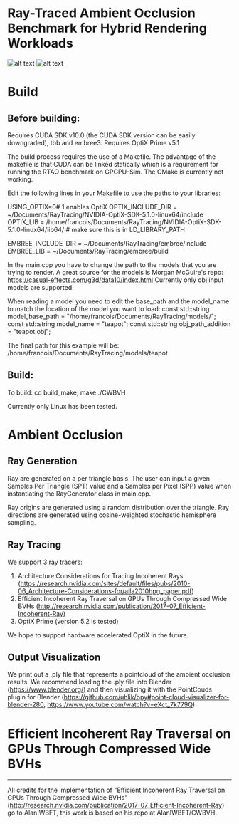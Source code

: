 # Ray-Traced Ambient Occlusion Benchmark for Hybrid Rendering Workloads

![alt text](https://github.com/bftf/CWBVH/tree/master/images/dragon_readme.png "AO dragon")
![alt text](https://github.com/bftf/CWBVH/tree/master/images/hairball_readme.png "AO hairball")

# Build

Before building:
---------
Requires CUDA SDK v10.0 (the CUDA SDK version can be easily downgraded), tbb and embree3.
Requires OptiX Prime v5.1

The build process requires the use of a Makefile. The advantage of the makefile is that CUDA can be linked statically which is a requirement for running the RTAO benchmark on GPGPU-Sim.  The CMake is currently not working. 

Edit the following lines in your Makefile to use the paths to your libraries:

USING_OPTIX=0# 1 enables OptiX
OPTIX_INCLUDE_DIR = ~/Documents/RayTracing/NVIDIA-OptiX-SDK-5.1.0-linux64/include
OPTIX_LIB = /home/francois/Documents/RayTracing/NVIDIA-OptiX-SDK-5.1.0-linux64/lib64/ # make sure this is in LD_LIBRARY_PATH

EMBREE_INCLUDE_DIR = ~/Documents/RayTracing/embree/include
EMBREE_LIB = ~/Documents/RayTracing/embree/build

In the main.cpp you have to change the path to the models that you are trying to render. A great source for the models is Morgan McGuire's repo: https://casual-effects.com/g3d/data10/index.html Currently only obj input models are supported.

When reading a model you need to edit the base_path and the model_name to match the location of the model you want to load:
const std::string model_base_path = "/home/francois/Documents/RayTracing/models/";
const std::string model_name = "teapot";
const std::string obj_path_addition = "teapot.obj";

The final path for this example will be: /home/francois/Documents/RayTracing/models/teapot


Build:
---------
To build:
cd build_make;
make
./CWBVH

Currently only Linux has been tested.

# Ambient Occlusion

Ray Generation
-------------
Ray are generated on a per triangle basis. 
The user can input a given Samples Per Triangle (SPT) value and a Samples per Pixel (SPP) value when instantiating the RayGenerator class in main.cpp.

Ray origins are generated using a random distribution over the triangle.
Ray directions are generated using cosine-weighted stochastic hemisphere sampling. 

Ray Tracing
-------------
We support 3 ray tracers:
1. Architecture Considerations for Tracing Incoherent Rays (https://research.nvidia.com/sites/default/files/pubs/2010-06_Architecture-Considerations-for/aila2010hpg_paper.pdf)
2. Efficient Incoherent Ray Traversal on GPUs Through Compressed Wide BVHs (http://research.nvidia.com/publication/2017-07_Efficient-Incoherent-Ray)
3. OptiX Prime (version 5.2 is tested)

We hope to support hardware accelerated OptiX in the future.

Output Visualization
-------------
We print out a .ply file that represents a pointcloud of the ambient occlusion results. 
We recommend loading the .ply file into Blender (https://www.blender.org/) and then visualizing it with the PointCouds plugin for Blender (https://github.com/uhlik/bpy#point-cloud-visualizer-for-blender-280, https://www.youtube.com/watch?v=eXct_7k779Q)

# Efficient Incoherent Ray Traversal on GPUs Through Compressed Wide BVHs
--------
All credits for the implementation of "Efficient Incoherent Ray Traversal on GPUs Through Compressed Wide BVHs" (http://research.nvidia.com/publication/2017-07_Efficient-Incoherent-Ray) go to AlanIWBFT, this work is based on his repo at AlanIWBFT/CWBVH.
